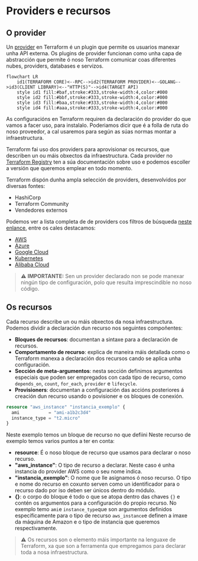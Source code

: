 # Providers e recursos
## O provider
Un [provider](https://www.terraform.io/language/providers) en Terraform é un plugin que permite os usuarios manexar unha API externa. Os plugins de provider funcionan como unha capa de abstracción que permite ó noso Terraform comunicar coas diferentes nubes, providers, databases e servizos.

```mermaid
flowchart LR
    id1(TERRAFORM CORE)<--RPC-->id2(TERRAFORM PROVIDER)<--GOLANG-->id3(CLIENT LIBRARY)<--"HTTP(S)"-->id4(TARGET API)
    style id1 fill:#baf,stroke:#333,stroke-width:4,color:#000
    style id2 fill:#bbf,stroke:#333,stroke-width:4,color:#000
    style id3 fill:#baa,stroke:#333,stroke-width:4,color:#000
    style id4 fill:#aaa,stroke:#333,stroke-width:4,color:#000
```
As configuracións en Terraform requiren da declaración do provider do que vamos a facer uso, para instalalo. Poderiamos dicir que é a folla de ruta do noso proveedor, a cal usaremos para según as súas normas montar a infraestructura.

Terraform fai uso dos providers para aprovisionar os recursos, que describen un ou máis obxectos da infraestructura. Cada provider no [Terraform Registry](https://registry.terraform.io/) ten a súa documentación sobre uso e podemos escoller a versión que queremos emplear en todo momento.

Terraform dispón dunha ampla selección de providers, desenvolvidos por diversas fontes:
- HashiCorp
- Terraform Community
- Vendedores externos

Podemos ver a lista completa de de providers cos filtros de búsqueda [neste enlance](https://registry.terraform.io/browse/providers), entre os cales destacamos:
- [AWS](https://registry.terraform.io/providers/hashicorp/aws/latest)
- [Azure](https://registry.terraform.io/providers/hashicorp/azurerm/latest)
- [Google Cloud](https://registry.terraform.io/providers/hashicorp/google/latest)
- [Kubernetes](https://registry.terraform.io/providers/hashicorp/kubernetes/latest)
- [Alibaba Cloud](https://registry.terraform.io/providers/aliyun/alicloud/latest)

> ⚠️ **IMPORTANTE:** Sen un provider declarado non se pode manexar ningún tipo de configuración, polo que resulta imprescindible no noso código.

## Os recursos
Cada recurso describe un ou máis obxectos da nosa infraestructura. Podemos dividir a declaración dun recurso nos seguintes compoñentes:

- **Bloques de recursos**: documentan a sintaxe para a declaración de recursos.
- **Comportamento de recurso**: explica de maneira máis detallada como o Terraform manexa a declaración dos recursos cando se aplica unha configuración.
- **Sección de meta-argumentos**: nesta sección definimos argumentos especiais que poden ser empregados con cada tipo de recurso, como `depends_on`, `count`, `for_each`, `provider` e `lifecycle`.
- **Provisioners**: documentan a configuración das accións posteriores á creación dun recurso usando o povisioner e os bloques de conexión.

```terraform
resource "aws_instance" "instancia_exemplo" {
  ami           = "ami-a1b2c3d4"
  instance_type = "t2.micro"
}
```

Neste exemplo temos un bloque de recurso no que defiini
Neste recurso de exemplo temos varios puntos a ter en conta:
- **resource**: É o noso bloque de recurso que usamos para declarar o noso recurso.
- **"aws_instance"**: O tipo de recurso a declarar. Neste caso é unha instancia do provider AWS como o seu nome indica.
- **"instancia_exemplo"**: O nome que lle asignamos ó noso recurso. O tipo e nome do recurso en coxunto serven como un identificador para o recurso dado por iso deben ser únicos dentro do módulo.
- **{}**: o corpo do bloque é todo o que se atopa dentro das chaves `{}` e contén os argumentos para a configuración do propio recurso. No exemplo temo `ami`e `instance_type`que son argumentos definidos específicamente para o tipo de recurso `aws_instance`e definen a imaxe da máquina de Amazon e o tipo de instancia que queremos respectivamente.

> ⚠️ Os recursos son o elemento máis importante na lenguaxe de Terraform, xa que son a ferramenta que empregamos para declarar toda a nosa infraestructura.
